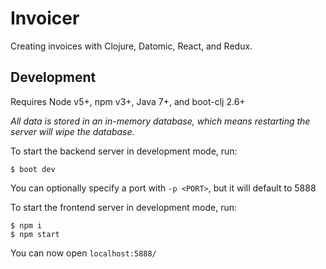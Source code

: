 # Invoicer

Creating invoices with Clojure, Datomic, React, and Redux.

## Development

Requires Node v5+, npm v3+, Java 7+, and boot-clj 2.6+

*All data is stored in an in-memory database, which means restarting the server
will wipe the database.*

To start the backend server in development mode, run:

```
$ boot dev
```

You can optionally specify a port with `-p <PORT>`, but it will default to 5888

To start the frontend server in development mode, run:

```
$ npm i
$ npm start
```

You can now open `localhost:5888/`

